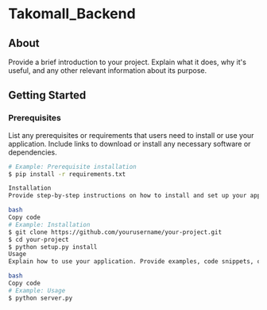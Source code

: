 # Takomall_Backend

## About

Provide a brief introduction to your project. Explain what it does, why it's useful, and any other relevant information about its purpose.

## Getting Started

### Prerequisites

List any prerequisites or requirements that users need to install or use your application. Include links to download or install any necessary software or dependencies.

```bash
# Example: Prerequisite installation
$ pip install -r requirements.txt

Installation
Provide step-by-step instructions on how to install and set up your application. Include code examples or configuration steps if necessary.

bash
Copy code
# Example: Installation
$ git clone https://github.com/yourusername/your-project.git
$ cd your-project
$ python setup.py install
Usage
Explain how to use your application. Provide examples, code snippets, or screenshots to demonstrate its functionality.

bash
Copy code
# Example: Usage
$ python server.py

